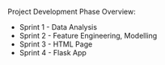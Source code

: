 Project Development Phase Overview:

* Sprint 1 - Data Analysis
* Sprint 2 - Feature Engineering, Modelling
* Sprint 3 - HTML Page  
* Sprint 4 - Flask App
